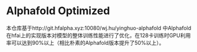 # Alphafold Optimized

本仓库基于http://git.hfalpha.xyz:10080/wj.hu/yinghuo-alphafold 中Alphafold在hfai上的实现版本对模型的整体训练性能进行了优化，在128卡训练时GPU利用率可以达到90%以上（相比朴素的Alphafold版本提升了50%以上）。
